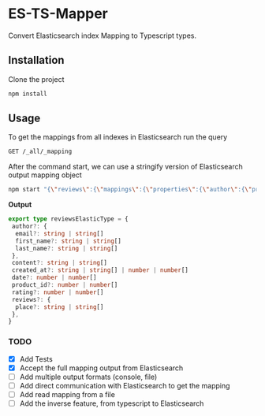 # ES-TS-Mapper

Convert Elasticsearch index Mapping to Typescript types.

## Installation

Clone the project

```bash
npm install 
```

## Usage

To get the mappings from all indexes in Elasticsearch run the query

```bash
GET /_all/_mapping
```

After the command start, we can use a stringify version of Elasticsearch output mapping object

```bash
npm start "{\"reviews\":{\"mappings\":{\"properties\":{\"author\":{\"properties\":{\"email\":{\"type\":\"keyword\"},\"first_name\":{\"type\":\"text\"},\"last_name\":{\"type\":\"text\"}}},\"content\":{\"type\":\"text\"},\"created_at\":{\"type\":\"date\"},\"date\":{\"type\":\"long\"},\"product_id\":{\"type\":\"integer\"},\"rating\":{\"type\":\"float\"},\"reviews\":{\"type\":\"nested\",\"properties\":{\"place\":{\"type\":\"text\",\"fields\":{\"keyword\":{\"type\":\"keyword\",\"ignore_above\":256}}}}}}}}}" 
```

**Output**

```typescript
export type reviewsElasticType = {
 author?: {
  email?: string | string[]
  first_name?: string | string[]
  last_name?: string | string[]
 },
 content?: string | string[]
 created_at?: string | string[] | number | number[]
 date?: number | number[]
 product_id?: number | number[]
 rating?: number | number[]
 reviews?: {
  place?: string | string[]
 },
}
```

### TODO

- [x] Add Tests
- [x] Accept the full mapping output from Elasticsearch
- [ ] Add multiple output formats (console, file)
- [ ] Add direct communication with Elasticsearch to get the mapping
- [ ] Add read mapping from a file
- [ ] Add the inverse feature, from typescript to Elasticsearch
